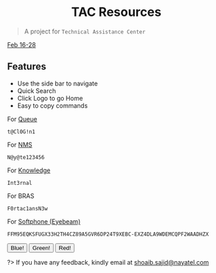 
<h1 align="center"> TAC Resources </h1>

> A project for `Technical Assistance Center`


[Feb 16-28](https://docs.google.com/spreadsheets/d/1Sfv9IA1-fnwDpw6aI67tjA-6UFOgLZa4EaNCoFou4NE/edit#gid=0)

## Features

- Use the side bar to navigate
- Quick Search
- Click Logo to go Home
- Easy to copy commands


For [Queue](http://172.21.22.142:8080/queuemetrics/qm/realtime2_frame.jsp)
```
t@Cl0G!n1
```
For [NMS](https://nms.nayatel.com/)
```
N@y@te123456
```
For [Knowledge](http://knowledge.dsl.net.pk/)
```
Int3rnal
```
For BRAS
```
F0rtac1ansN3w
```

For [Softphone (Eyebeam)](https://drive.google.com/file/d/1-s_57yWRCUyswre0IivmZGRkMLvjwDEg/view?usp=sharing)
```
FFM95EQKSFUGX33H2TH4CZ89A5GVR6DP24T9XEBC-EXZ4DLA9WDEMCQPF2WAADHZX
```

<button class="mbtn blue" onclick="window.location.href='link'">Blue!</button> 
<button class="mbtn green">Green!</button> <button class="mbtn red">Red!</button>

?> If you have any feedback, kindly email at shoaib.sajid@nayatel.com

